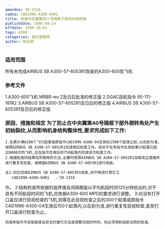 ```yaml
---
amendno: 39-2316
cadno: CAD1996-A300-04R1
title: 检查中央翼第四十号隔框下部的外侧转角
publishdate: 1998-09-24
effdate: 1998-10-01
tags: A300
categories: 西北管理局
author: 陈岳亭
---
```


### 适用范围 
所有未完成AIRBUS SB A300-57-6053R1改装的A300-600型飞机

### 参考文件
1.A300-600飞机 MRBR rev.2及日后批准的修正版
 2.DGAC适航指令 95-111-181R2 
    3.AIRBUS SB A300-57-6052R1及日后的修正版
    4.AIRBUS SB A300-57-6053R1及日后的修正版


### 原因、措施和规定 为了防止在中央翼第40号隔框下部外侧转角处产生初始裂纹,从而影响机身结构整体性,要求完成如下工作: 
    1.在累计满6100个飞行起落或原指令CAD1996-A300-04生效后1500个起落之前,以后到为准,按照AIRBUS SB A300-57-6052R1完成相应检查工作。但对于在本指令生效前累计起落已超过8000次的飞机,应在指令生效后的750起落内完成该次检查工作。 
    2.根据检查的结果及所使用的方法,必要时依照AIRBUS SB A300-57-6052R1采取改正措施并进行重复性检查，或根据AIRBUS SB A300-57-6053R1进行改装。 

    注1:如已完成AIRBUS SB A300-57-6053R1改装,则不再进行其它工
       CAD1996-A300-04R1   ／39-2316 
作。 
2:结构检查所依据的临界值及间隔期是以平均航段时间125分钟给出的,对于具有不同航段时间的飞机,应依据A300-600 MPD的要求进行调整。 
      3:对没有打开口盖仅进行目视检查的飞机,则需在此目视检查之后的300个起落或原指令CAD1996-A300-04生效后150个起落内,以后到为准,进行重复性目视检查,直至打开口盖进行检查为止。 

    完成本指令可采取能保证安全的替代方法或调整完成的时间，但必须得到适航当局的批准。
